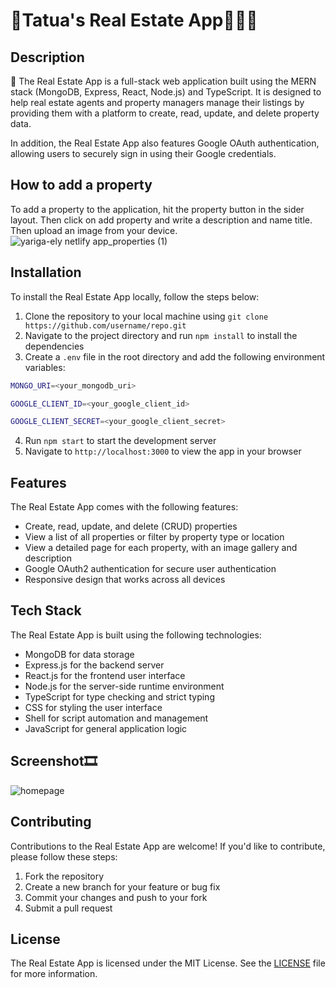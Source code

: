 # 🐨Tatua's Real Estate App🏁✨✨

## Description
🏡 The Real Estate App is a full-stack web application built using the MERN stack (MongoDB, Express, React, Node.js) and TypeScript. It is designed to help real estate agents and property managers manage their listings by providing them with a platform to create, read, update, and delete property data.

In addition, the Real Estate App also features Google OAuth authentication, allowing users to securely sign in using their Google credentials.

## How to add a property
To add a property to the application, hit the property button in the sider layout. Then click on add property and write a description and name title. Then upload an image from your device.
![yariga-ely netlify app_properties (1)](https://user-images.githubusercontent.com/84116117/222881949-c8c5824b-8842-4da4-918b-a4e5df69dae4.png)

 
## Installation
To install the Real Estate App locally, follow the steps below:

1. Clone the repository to your local machine using `git clone https://github.com/username/repo.git`
2. Navigate to the project directory and run `npm install` to install the dependencies
3. Create a `.env` file in the root directory and add the following environment variables:
```bash
MONGO_URI=<your_mongodb_uri>

GOOGLE_CLIENT_ID=<your_google_client_id>

GOOGLE_CLIENT_SECRET=<your_google_client_secret>

```

4. Run `npm start` to start the development server
5. Navigate to `http://localhost:3000` to view the app in your browser

## Features
The Real Estate App comes with the following features:

- Create, read, update, and delete (CRUD) properties
- View a list of all properties or filter by property type or location
- View a detailed page for each property, with an image gallery and description
- Google OAuth2 authentication for secure user authentication
- Responsive design that works across all devices

## Tech Stack
The Real Estate App is built using the following technologies:

- MongoDB for data storage
- Express.js for the backend server
- React.js for the frontend user interface
- Node.js for the server-side runtime environment
- TypeScript for type checking and strict typing
- CSS for styling the user interface
- Shell for script automation and management
- JavaScript for general application logic

## Screenshot🎞️
![homepage](https://user-images.githubusercontent.com/84116117/222279038-06b7b0c8-06f0-4f58-aef4-f7e9256a8135.png)

## Contributing
Contributions to the Real Estate App are welcome! If you'd like to contribute, please follow these steps:

1. Fork the repository
2. Create a new branch for your feature or bug fix
3. Commit your changes and push to your fork
4. Submit a pull request

## License
The Real Estate App is licensed under the MIT License. See the [LICENSE](/LICENSE) file for more information.
